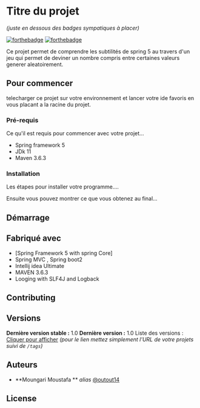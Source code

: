 # Titre du projet
_(juste en dessous des badges sympatiques à placer)_

[![forthebadge](http://forthebadge.com/images/badges/built-with-love.svg)](http://forthebadge.com)  [![forthebadge](http://forthebadge.com/images/badges/powered-by-electricity.svg)](http://forthebadge.com)

Ce projet permet de comprendre les subtilités de spring 5
au travers d'un jeu qui permet de deviner un nombre compris entre certaines valeurs generer aleatoirement.

## Pour commencer

telecharger ce projet sur votre environnement et lancer votre ide favoris en vous placant a la racine du projet.


### Pré-requis

Ce qu'il est requis pour commencer avec votre projet...

- Spring framework 5
- JDk 11
- Maven 3.6.3

### Installation

Les étapes pour installer votre programme....




Ensuite vous pouvez montrer ce que vous obtenez au final...

## Démarrage





## Fabriqué avec


* [Spring Framework 5 with spring Core]
* Spring MVC , Spring boot2 
* Intellij idea Ultimate
* MAVEN 3.6.3
* Looging with SLF4J and Logback



## Contributing



## Versions


**Dernière version stable :** 1.0
**Dernière version :** 1.0
Liste des versions : [Cliquer pour afficher](https://github.com/your/project-name/tags)
_(pour le lien mettez simplement l'URL de votre projets suivi de ``/tags``)_

## Auteurs

* **Moungari Moustafa ** _alias_ [@outout14](https://github.com/Moongari)




## License




